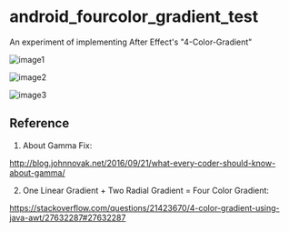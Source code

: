 # android_fourcolor_gradient_test

An experiment of implementing After Effect's "4-Color-Gradient"

![image1](https://github.com/MartinRGB/android_fourcolor_gradient_test/blob/master/art/img1.png?raw=true)

![image2](https://github.com/MartinRGB/android_fourcolor_gradient_test/blob/master/art/img2.png?raw=true)

![image3](https://github.com/MartinRGB/android_fourcolor_gradient_test/blob/master/art/img3.png?raw=true)

## Reference 

1. About Gamma Fix:

http://blog.johnnovak.net/2016/09/21/what-every-coder-should-know-about-gamma/

2. One Linear Gradient + Two Radial Gradient = Four Color Gradient:

https://stackoverflow.com/questions/21423670/4-color-gradient-using-java-awt/27632287#27632287
